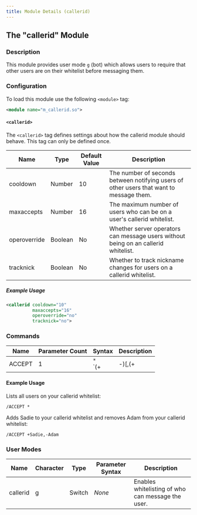 ```yaml
---
title: Module Details (callerid)
---
```


## The "callerid" Module

### Description

This module provides user mode `g` (bot) which allows users to require that other users are on their whitelist before messaging them.

### Configuration

To load this module use the following `<module>` tag:

```xml
<module name="m_callerid.so">
```

#### `<callerid>`

The `<callerid>` tag defines settings about how the callerid module should behave. This tag can only be defined once.

Name         | Type    | Default Value | Description
------------ | ------- | ------------- | -----------
cooldown     | Number  | 10            | The number of seconds between notifying users of other users that want to message them.
maxaccepts   | Number  | 16            | The maximum number of users who can be on a user's callerid whitelist.
operoverride | Boolean | No            | Whether server operators can message users without being on an callerid whitelist.
tracknick    | Boolean | No            | Whether to track nickname changes for users on a callerid whitelist.

##### Example Usage

```xml
<callerid cooldown="10"
          maxaccepts="16"
          operoverride="no"
          tracknick="no">
```

### Commands

Name    | Parameter Count | Syntax                                      | Description
------- | --------------- | ------------------------------------------- | -----------
ACCEPT  | 1               | `*`<br>`(+|-)<nickname>[,(+|-)<nickname>]+` | Allows users to add, remove, and view the users on their callerid whitelist.

#### Example Usage

Lists all users on your callerid whitelist:

```plaintext
/ACCEPT *
```

Adds Sadie to your callerid whitelist and removes Adam from your callerid whitelist:

```plaintext
/ACCEPT +Sadie,-Adam
```

### User Modes

Name     | Character | Type   | Parameter Syntax | Description
-------- | --------- | ------ | ---------------- | -----------
callerid | g         | Switch | *None*           | Enables whitelisting of who can message the user.
